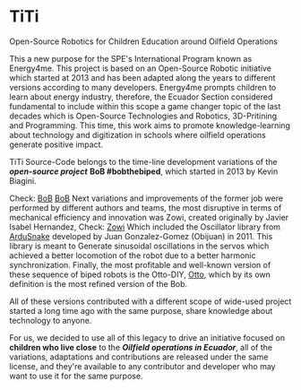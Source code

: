 # TiTi
Open-Source Robotics for Children Education around Oilfield Operations

This a new purpose for the SPE's International Program known as Energy4me. This project is based on an Open-Source Robotic initiative which started at 2013 and has been adapted along the years to different versions according to many developers. 
Energy4me prompts children to learn about energy industry, therefore, the Ecuador Section considered fundamental to include within this scope a game changer topic of the last decades which is Open-Source Technologies and Robotics, 3D-Pritining and Programming. 
This time, this work aims to promote knowledge-learning about technology and digitization in schools where oilfield operations generate positive impact. 


TiTi Source-Code belongs to the time-line development variations of the ***open-source project*** **BoB
#bobthebiped**, which started in 2013 by Kevin Biagini.

Check: [BoB](https://www.personalrobots.biz/bob-the-biped-robot/) [BoB](https://www.thingiverse.com/k120189/designs)
Next variations and improvements of the former job were performed by different authors and teams, the 
most disruptive in terms of mechanical efficiency and innovation was Zowi, created originally by Javier 
Isabel Hernandez, Check: [Zowi](https://github.com/JavierIH/zowi)
Which included the Oscillator library from [ArduSnake](https://github.com/Obijuan/ArduSnake/tree/master/ArduSnake)
developed by Juan Gonzalez-Gomez (Obijuan) in 2011. This library is meant to Generate sinusoidal 
oscillations in the servos which achieved a better locomotion of the robot due to a better harmonic 
synchronization.
Finally, the most profitable and well-known version of these sequence of biped robots is the Otto-DIY, 
[Otto](https://wikifactory.com/+OttoDIY/otto-diy), which by its own definition is the most refined version of the Bob. 

All of these versions contributed with a different scope of wide-used project started a long time ago with 
the same purpose, share knowledge about technology to anyone. 

For us, we decided to use all of this legacy to drive an initiative focused on **children who live close**
to the ***Oilfield operations in Ecuador***, all of the variations, adaptations and contributions are released 
under the same license, and they're available to any contributor and developer who may want to use it 
for the same purpose. 
